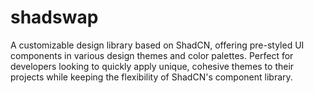 # shadswap
A customizable design library based on ShadCN, offering pre-styled UI components in various design themes and color palettes. Perfect for developers looking to quickly apply unique, cohesive themes to their projects while keeping the flexibility of ShadCN's component library.
